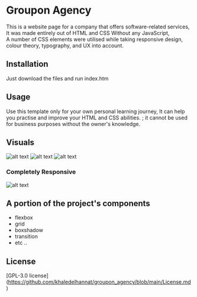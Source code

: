 # Groupon Agency
This is a website page for a company that offers software-related services, <br>
It was made entirely out of HTML and CSS Without any JavaScript, <br>
A number of CSS elements were utilised while taking responsive design, colour theory, typography, and UX into account.

## Installation
Just download the files and run index.htm

## Usage
Use this template only for your own personal learning journey, It can help you practise and improve your HTML and CSS abilities. ; it cannot be used for business purposes without the owner's knowledge.

## Visuals
![alt text](https://mcusercontent.com/d04af1d523fcf5d23b65ec36c/images/c5fba9d7-caee-cc46-f763-e6ce3026e4be.jpg)
![alt text](https://mcusercontent.com/d04af1d523fcf5d23b65ec36c/images/18c12097-452d-75a3-af7b-a61b9102434f.jpg)
![alt text](https://mcusercontent.com/d04af1d523fcf5d23b65ec36c/images/43d02f6d-559f-32a9-499c-879e40cee48c.jpg)
### Completely Responsive
![alt text](https://mcusercontent.com/d04af1d523fcf5d23b65ec36c/images/98786cf3-25de-4b0b-91a2-21ddce076ea6.jpg)


## A portion of the project's components
<ul> 
  <li>flexbox</li>
  <li>grid</li>
  <li>boxshadow</li>
  <li>transition</li>
  <li>etc ..</li>
</ul>

## License
[GPL-3.0 license] (https://github.com/khaledelhannat/groupon_agency/blob/main/License.md)

